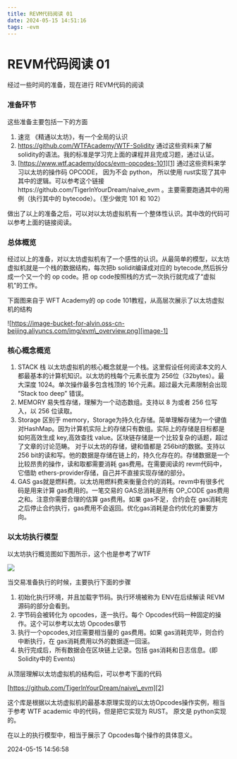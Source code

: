 ```yaml
---
title: REVM代码阅读 01
date: 2024-05-15 14:51:16
tags: -evm
---
```


# REVM代码阅读 01

经过一些时间的准备，现在进行 REVM代码的阅读

### 准备环节

这些准备主要包括一下的方面

1. 速览 《精通以太坊》，有一个全局的认识
2. https://github.com/WTFAcademy/WTF-Solidity 通过这些资料来了解 solidity的语法。我的标准是学习完上面的课程并且完成习题，通过认证。
3. [https://www.wtf.academy/docs/evm-opcodes-101][1] 通过这些资料来学习以太坊的操作码 OPCODE， 因为不会 python， 所以使用 rust实现了其中其中的逻辑。可以参考这个链接https://github.com/TigerInYourDream/naive\_evm 。主要需要跑通其中的用例（执行其中的 bytecode）。（至少做完 101 和 102）

做出了以上的准备之后，可以对以太坊虚拟机有一个整体性认识。其中改的代码可以参考上面的链接阅读。

### 总体概览

经过以上的准备，对以太坊虚拟机有了一个感性的认识。从最简单的模型，以太坊虚拟机就是一个栈的数据结构，每次把b solidit编译成对应的 bytecode,然后拆分成一个又一个的 op code。把 op code按照栈的方式一次执行就完成了“虚拟机”的工作。

下面图来自于 WFT Academy的 op code 101教程，从高层次展示了以太坊虚拟机的结构

![https://image-bucket-for-alvin.oss-cn-beijing.aliyuncs.com/img/evm\_overview.png][image-1]

### 核心概念概览

1. STACK 栈
	以太坊虚拟机的核心概念就是一个栈。这里假设任何阅读本文的人都最基本的计算机知识。以太坊的栈每个元素长度为 256位（32bytes）。最大深度 1024。单次操作最多包含栈顶的 16个元素。超过最大元素限制会出现 “Stack too deep” 错误。
2. MEMORY
	易失性存储，理解为一个动态数组。支持以 8 为或者 256 位写入，以 256 位读取。
3. Storage
	区别于 memory，Storage为持久化存储。简单理解存储为一个键值对HashMap。因为计算机实际上的存储只有数组。实际上的存储是目标都是如何高效生成 key,高效查找 value。区块链存储是一个比较复杂的话题，超过了文章的讨论范畴。
	对于以太坊的存储，键和值都是 256bit的数据。支持以 256 bit的读和写。他的数据是存储在链上的，持久化存在的。存储数据是一个比较昂贵的操作，读和取都需要消耗 gas费用。在需要阅读的 revm代码中，它借助 ethers-provider存储，自己并不直接实现存储的部分。
4. GAS
	gas就是燃料费。以太坊用燃料费来衡量合约的消耗。revm中有很多代码是用来计算 gas费用的。一笔交易的 GAS总消耗是所有 OP\_CODE gas费用之和。注意你需要合理的估算 gas费用。如果 gas不足，合约会在 gas消耗完之后停止合约执行，gas费用不会返回。优化gas消耗是合约优化的重要方向。

### 以太坊执行模型

以太坊执行概览图如下图所示，这个也是参考了WTF

![][image-2]

当交易准备执行的时候，主要执行下面的步骤

1. 初始化执行环境，并且加载字节码。执行环境被称为 ENV在后续解读 REVM源码的部分会看到。
2. 字节码会被转化为 opcodes，逐一执行。每个 Opcodes代码一种固定的操作。这个可以参考以太坊 Opcodes章节
3. 执行一个opcodes,对应需要相当量的 gas费用。如果 gas消耗完毕，则合约中断执行，在 gas消耗费用以外的数据逐一回滚。
4. 执行完成后，所有数据会在区块链上记录。包括 gas消耗和日志信息。(即Solidity中的 Events)

从顶层理解以太坊虚拟机的结构后，可以参考下面的代码

[https://github.com/TigerInYourDream/naive\_evm][2]

这个库是根据以太坊虚拟机的最基本原理实现的以太坊Opcodes操作实例，相当于参考 WTF academic 中的代码，但是把它实现为 RUST。 原文是 python实现的。

在以上的执行模型中，相当于展示了 Opcodes每个操作的具体意义。

2024-05-15 14:56:58

[1]:	https://www.wtf.academy/docs/evm-opcodes-101
[2]:	https://github.com/TigerInYourDream/naive_evm

[image-1]:	https://image-bucket-for-alvin.oss-cn-beijing.aliyuncs.com/img/evm_overview.png
[image-2]:	https://image-bucket-for-alvin.oss-cn-beijing.aliyuncs.com/img/evm_exec.png